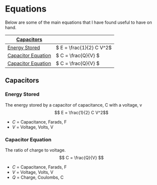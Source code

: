 # Equations
Below are some of the main equations that I have found useful to have on hand. 

<equation-table>

| [Capacitors](#capacitors)                   |                          |
| ------------------------------------------- | ------------------------ |
| [Energy Stored](#energy-stored)             | $ E = \frac{1}{2} C V^2$ |
| [Capacitor Equation](#capacitor-equation)   | $ C = \frac{Q}{V} $      |
| [Capacitor Equation](#capacitor-equation-1) | $ C = \frac{Q}{V} $      |

</equation-table>


<div class="equations">

## Capacitors

### Energy Stored
The energy stored by a capacitor of capacitance, C with a voltage, v
$$ E = \frac{1}{2} C V^2$$
- $C$ = Capacitance, Farads, F
- $V$ = Voltage, Volts, V
  
  
### Capacitor Equation
The ratio of charge to voltage.
$$ C = \frac{Q}{V} $$
- $C$ = Capacitance, Farads, F
- $V$ = Voltage, Volts, V
- $Q$ = Charge, Coulombs, C


</div>

